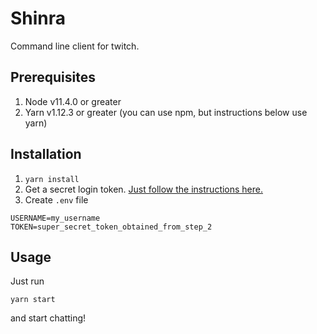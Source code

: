 # Shinra
Command line client for twitch.

## Prerequisites
1.  Node v11.4.0 or greater
2.  Yarn v1.12.3 or greater (you can use npm, but instructions below use yarn)

## Installation
1.  `yarn install`
2.  Get a secret login token.  [Just follow the instructions here.](https://twitchapps.com/tmi/)
3.  Create `.env` file
```
USERNAME=my_username
TOKEN=super_secret_token_obtained_from_step_2
```

## Usage
Just run
```
yarn start
```
and start chatting!
